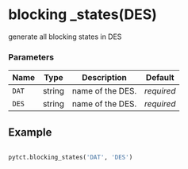 # blocking _states(DES)

generate all blocking states in DES

### Parameters
| Name       | Type    | Description                                                          |  Default   |
|------------|---------|----------------------------------------------------------------------|------------|
| `DAT`      | string  | name of the DES.                                                     | *required* |
| `DES`      | string  | name of the DES.                                                     | *required* |


## Example

```python title="sample 1"

pytct.blocking_states('DAT', 'DES')

```
